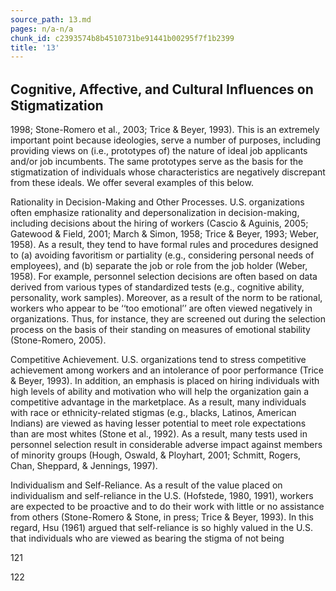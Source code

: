 ```yaml
---
source_path: 13.md
pages: n/a-n/a
chunk_id: c2393574b8b4510731be91441b00295f7f1b2399
title: '13'
---
```

## Cognitive, Affective, and Cultural Inﬂuences on Stigmatization

1998; Stone-Romero et al., 2003; Trice & Beyer, 1993). This is an extremely important point because ideologies, serve a number of purposes, including providing views on (i.e., prototypes of) the nature of ideal job applicants and/or job incumbents. The same prototypes serve as the basis for the stigmatization of individuals whose characteristics are negatively discrepant from these ideals. We offer several examples of this below.

Rationality in Decision-Making and Other Processes. U.S. organizations often emphasize rationality and depersonalization in decision-making, including decisions about the hiring of workers (Cascio & Aguinis, 2005; Gatewood & Field, 2001; March & Simon, 1958; Trice & Beyer, 1993; Weber, 1958). As a result, they tend to have formal rules and procedures designed to (a) avoiding favoritism or partiality (e.g., considering personal needs of employees), and (b) separate the job or role from the job holder (Weber, 1958). For example, personnel selection decisions are often based on data derived from various types of standardized tests (e.g., cognitive ability, personality, work samples). Moreover, as a result of the norm to be rational, workers who appear to be ‘‘too emotional’’ are often viewed negatively in organizations. Thus, for instance, they are screened out during the selection process on the basis of their standing on measures of emotional stability (Stone-Romero, 2005).

Competitive Achievement. U.S. organizations tend to stress competitive achievement among workers and an intolerance of poor performance (Trice & Beyer, 1993). In addition, an emphasis is placed on hiring individuals with high levels of ability and motivation who will help the organization gain a competitive advantage in the marketplace. As a result, many individuals with race or ethnicity-related stigmas (e.g., blacks, Latinos, American Indians) are viewed as having lesser potential to meet role expectations than are most whites (Stone et al., 1992). As a result, many tests used in personnel selection result in considerable adverse impact against members of minority groups (Hough, Oswald, & Ployhart, 2001; Schmitt, Rogers, Chan, Sheppard, & Jennings, 1997).

Individualism and Self-Reliance. As a result of the value placed on individualism and self-reliance in the U.S. (Hofstede, 1980, 1991), workers are expected to be proactive and to do their work with little or no assistance from others (Stone-Romero & Stone, in press; Trice & Beyer, 1993). In this regard, Hsu (1961) argued that self-reliance is so highly valued in the U.S. that individuals who are viewed as bearing the stigma of not being

121

122
